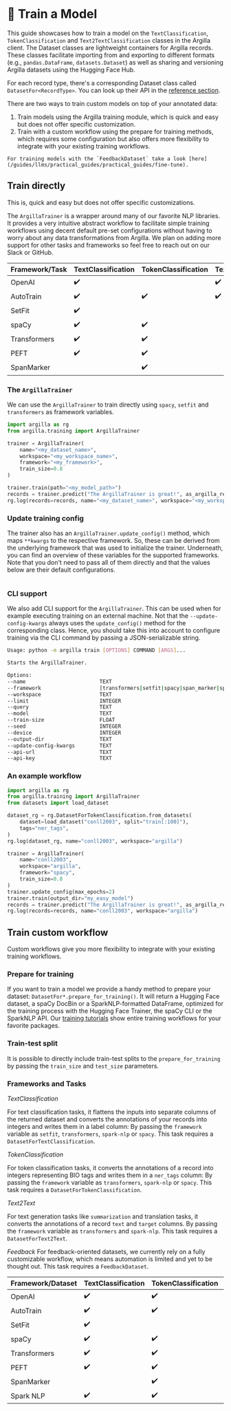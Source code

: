 # 🦾 Train a Model

This guide showcases how to train a model on the `TextClassification`, `TokenClassification` and `Text2TextClassification` classes in the Argilla client.
The Dataset classes are lightweight containers for Argilla records. These classes facilitate importing from and exporting to different formats (e.g., `pandas.DataFrame`, `datasets.Dataset`) as well as sharing and versioning Argilla datasets using the Hugging Face Hub.

For each record type, there's a corresponding Dataset class called `DatasetFor<RecordType>`.
You can look up their API in the [reference section](../reference/python/python_client.rst).

There are two ways to train custom models on top of your annotated data:

1. Train models using the Argilla training module, which is quick and easy but does not offer specific customization.
2. Train with a custom workflow using the prepare for training methods, which requires some configuration but also offers more flexibility to integrate with your existing training workflows.


````{note}
For training models with the `FeedbackDataset` take a look [here](/guides/llms/practical_guides/practical_guides/fine-tune).
````

## Train directly

This is, quick and easy but does not offer specific customizations.

The `ArgillaTrainer` is a wrapper around many of our favorite NLP libraries. It provides a very intuitive abstract workflow to facilitate simple training workflows using decent default pre-set configurations without having to worry about any data transformations from Argilla. We plan on adding more support for other tasks and frameworks so feel free to reach out on our Slack or GitHub.

| Framework/Task    | TextClassification | TokenClassification | Text2Text | Feedback  |
|-------------------|--------------------|---------------------|-----------|-----------|
| OpenAI            | ✔️                  |                     | ✔️         |           |
| AutoTrain         | ✔️                  | ✔️                   | ✔️         |           |
| SetFit            | ✔️                  |                     |           |           |
| spaCy             | ✔️                  | ✔️                   |           |           |
| Transformers      | ✔️                  | ✔️                   |           |           |
| PEFT              | ✔️                  | ✔️                   |           |           |
| SpanMarker        |                    | ✔️                   |           |           |

### The `ArgillaTrainer`

We can use the `ArgillaTrainer` to train directly using `spacy`, `setfit` and `transformers` as framework variables.

```python
import argilla as rg
from argilla.training import ArgillaTrainer

trainer = ArgillaTrainer(
    name="<my_dataset_name>",
    workspace="<my_workspace_name>",
    framework="<my_framework>",
    train_size=0.8
)

trainer.train(path="<my_model_path>")
records = trainer.predict("The ArgillaTrainer is great!", as_argilla_records=True)
rg.log(records=records, name="<my_dataset_name>", workspace="<my_workspace_name>")
```

### Update training config

The trainer also has an `ArgillaTrainer.update_config()` method, which maps `**kwargs` to the respective framework. So, these can be derived from the underlying framework that was used to initialize the trainer. Underneath, you can find an overview of these variables for the supported frameworks. Note that you don't need to pass all of them directly and that the values below are their default configurations.


```{include} /_common/tabs/train_update_config.md
```

### CLI support

We also add CLI support for the `ArgillaTrainer`. This can be used when for example executing training on an external machine. Not that the `--update-config-kwargs` always uses the `update_config()` method for the corresponding class. Hence, you should take this into account to configure training via the CLI command by passing a JSON-serializable string.

```bash
Usage: python -m argilla train [OPTIONS] COMMAND [ARGS]...

Starts the ArgillaTrainer.

Options:
--name                        TEXT                                                      The name of the dataset to be used for training. [default: None]
--framework                   [transformers|setfit|spacy|span_marker|spark-nlp|openai]  The framework to be used for training. [default: None]
--workspace                   TEXT                                                      The workspace to be used for training. [default: None]
--limit                       INTEGER                                                   The number of record to be used. [default: None]
--query                       TEXT                                                      The query to be used. [default: None]
--model                       TEXT                                                      The modelname or path to be used for training. [default: None]
--train-size                  FLOAT                                                     The train split to be used. [default: 1.0]
--seed                        INTEGER                                                   The random seed number. [default: 42]
--device                      INTEGER                                                   The GPU id to be used for training. [default: -1]
--output-dir                  TEXT                                                      Output directory for the saved model. [default: model]
--update-config-kwargs        TEXT                                                      update_config() kwargs to be passed as a dictionary. [default: {}]
--api-url                     TEXT                                                      The API url to be used for training. [env var: ARGILLA_API_URL] [default: None]
--api-key                     TEXT                                                      The API key to be used for training. [env var: ARGILLA_API_KEY] [default: None]
```

### An example workflow

```python
import argilla as rg
from argilla.training import ArgillaTrainer
from datasets import load_dataset

dataset_rg = rg.DatasetForTokenClassification.from_datasets(
    dataset=load_dataset("conll2003", split="train[:100]"),
    tags="ner_tags",
)
rg.log(dataset_rg, name="conll2003", workspace="argilla")

trainer = ArgillaTrainer(
    name="conll2003",
    workspace="argilla",
    framework="spacy",
    train_size=0.8
)
trainer.update_config(max_epochs=2)
trainer.train(output_dir="my_easy_model")
records = trainer.predict("The ArgillaTrainer is great!", as_argilla_records=True)
rg.log(records=records, name="conll2003", workspace="argilla")
```

## Train custom workflow

Custom workflows give you more flexibility to integrate with your existing training workflows.

### Prepare for training
If you want to train a model we provide a handy method to prepare your dataset: `DatasetFor*.prepare_for_training()`.
It will return a Hugging Face dataset, a spaCy DocBin or a SparkNLP-formatted DataFrame, optimized for the training process with the Hugging Face Trainer, the spaCy CLI or the SparkNLP API. Our [training tutorials](../tutorials/steps/2_training.md) show entire training workflows for your favorite packages.

### Train-test split

It is possible to directly include train-test splits to the `prepare_for_training` by passing the `train_size` and `test_size` parameters.

### Frameworks and Tasks

*TextClassification*

For text classification tasks, it flattens the inputs into separate columns of the returned dataset and converts the annotations of your records into integers and writes them in a label column:
By passing the `framework` variable as `setfit`, `transformers`, `spark-nlp` or `spacy`. This task requires a `DatasetForTextClassification`.


*TokenClassification*

For token classification tasks, it converts the annotations of a record into integers representing BIO tags and writes them in a `ner_tags` column:
By passing the `framework` variable as `transformers`, `spark-nlp` or `spacy`.  This task requires a `DatasetForTokenClassification`.

*Text2Text*

For text generation tasks like `summarization` and translation tasks, it converts the annotations of a record `text` and `target` columns.
By passing the `framework` variable as `transformers` and `spark-nlp`.  This task requires a `DatasetForText2Text`.

*Feedback*
For feedback-oriented datasets, we currently rely on a fully customizable workflow, which means automation is limited and yet to be thought out.
This task requires a `FeedbackDataset`.


| Framework/Dataset | TextClassification | TokenClassification | Text2Text | Feedback  |
|-------------------|--------------------|---------------------|-----------|-----------|
| OpenAI            | ✔️                  | ✔️                   | ✔️         |           |
| AutoTrain         | ✔️                  | ✔️                   |           |           |
| SetFit            | ✔️                  |                     |           |           |
| spaCy             | ✔️                  | ✔️                   |           |           |
| Transformers      | ✔️                  | ✔️                   | ✔️         |           |
| PEFT              | ✔️                  | ✔️                   | ✔️         |           |
| SpanMarker        |                    | ✔️                   |           |           |
| Spark NLP         | ✔️                  | ✔️                   | ✔️         |           |


```{include} /_common/tabs/train_prepare_for_training.md
```